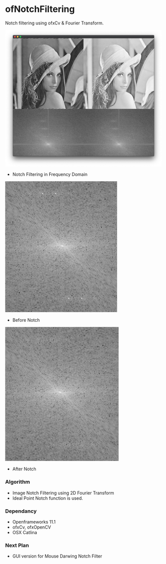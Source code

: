 # ofNotchFiltering
Notch filtering using ofxCv & Fourier Transform.

![notch example]( https://github.com/bemoregt/ofNotchFiltering/blob/master/%E1%84%89%E1%85%B3%E1%84%8F%E1%85%B3%E1%84%85%E1%85%B5%E1%86%AB%E1%84%89%E1%85%A3%E1%86%BA_2021-05-16_%E1%84%8B%E1%85%A9%E1%84%8C%E1%85%A5%E1%86%AB_4.27.49.png "example")
- Notch Filtering in Frequency Domain


![notch exampleq]( https://github.com/bemoregt/ofNotchFiltering/blob/master/before.png "example")
- Before Notch


![notch examplew]( https://github.com/bemoregt/ofNotchFiltering/blob/master/after.png "example")
- After Notch


### Algorithm
- Image Notch Filtering using 2D Fourier Transform
- Ideal Point Notch function is used.

### Dependancy
- Openframeworks 11.1
- ofxCv, ofxOpenCV
- OSX Catlina

### Next Plan
- GUI version for Mouse Darwing Notch Filter

